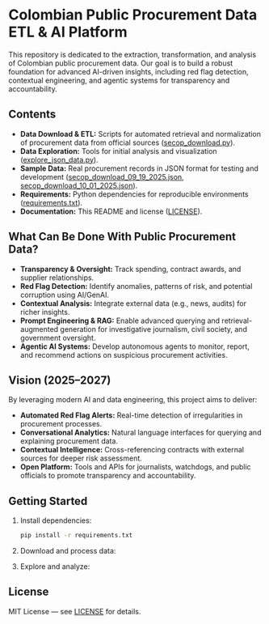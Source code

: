 # Colombian Public Procurement Data ETL & AI Platform

This repository is dedicated to the extraction, transformation, and analysis of Colombian public procurement data. Our goal is to build a robust foundation for advanced AI-driven insights, including red flag detection, contextual engineering, and agentic systems for transparency and accountability.

## Contents

- **Data Download & ETL:** Scripts for automated retrieval and normalization of procurement data from official sources ([secop_download.py](secop_download.py)).
- **Data Exploration:** Tools for initial analysis and visualization ([explore_json_data.py](explore_json_data.py)).
- **Sample Data:** Real procurement records in JSON format for testing and development ([secop_download_09_19_2025.json](secop_download_09_19_2025.json), [secop_download_10_01_2025.json](secop_download_10_01_2025.json)).
- **Requirements:** Python dependencies for reproducible environments ([requirements.txt](requirements.txt)).
- **Documentation:** This README and license ([LICENSE](LICENSE)).

## What Can Be Done With Public Procurement Data?

- **Transparency & Oversight:** Track spending, contract awards, and supplier relationships.
- **Red Flag Detection:** Identify anomalies, patterns of risk, and potential corruption using AI/GenAI.
- **Contextual Analysis:** Integrate external data (e.g., news, audits) for richer insights.
- **Prompt Engineering & RAG:** Enable advanced querying and retrieval-augmented generation for investigative journalism, civil society, and government oversight.
- **Agentic AI Systems:** Develop autonomous agents to monitor, report, and recommend actions on suspicious procurement activities.

## Vision (2025–2027)

By leveraging modern AI and data engineering, this project aims to deliver:

- **Automated Red Flag Alerts:** Real-time detection of irregularities in procurement processes.
- **Conversational Analytics:** Natural language interfaces for querying and explaining procurement data.
- **Contextual Intelligence:** Cross-referencing contracts with external sources for deeper risk assessment.
- **Open Platform:** Tools and APIs for journalists, watchdogs, and public officials to promote transparency and accountability.

## Getting Started

1. Install dependencies:

   ```sh
   pip install -r requirements.txt
   ```
2. Download and process data:
3. Explore and analyze:

## License

MIT License — see [LICENSE](vscode-file://vscode-app/c:/Program%20Files/Microsoft%20VS%20Code/resources/app/out/vs/code/electron-browser/workbench/workbench.html) for details.
